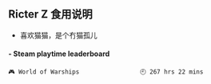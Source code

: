 ## Ricter Z 食用说明
- 喜欢猫猫，是个冇猫孤儿

<!-- steam-box start -->
#### - Steam playtime leaderboard
```text
🎮 World of Warships                 🕘 267 hrs 22 mins
```
<!-- Powered by https://github.com/YouEclipse/steam-box . -->
<!-- steam-box end -->
